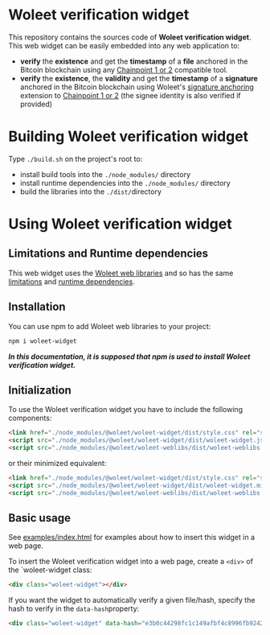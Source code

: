 # Woleet verification widget

This repository contains the sources code of **Woleet verification widget**.
This web widget can be easily embedded into any web application to:
- **verify** the **existence** and get the **timestamp** of a **file** anchored in the Bitcoin blockchain using any [Chainpoint 1 or 2](http://www.chainpoint.org) compatible tool.</li>
- **verify** the **existence**, the **validity** and get the **timestamp** of a **signature** anchored in the Bitcoin blockchain using Woleet's <a href="https://medium.com/@woleet/beyond-data-anchoring-bee867d9be3a">signature anchoring</a> extension to [Chainpoint 1 or 2](http://www.chainpoint.org/) (the signee identity is also verified if provided)</li>

# Building Woleet verification widget

Type `./build.sh` on the project's root to:
- install build tools into the `./node_modules/` directory
- install runtime dependencies into the `./node_modules/` directory
- build the libraries into the `./dist/`directory

# Using Woleet verification widget

## Limitations and Runtime dependencies

This web widget uses the [Woleet web libraries](https://github.com/woleet/woleet-weblibs) and so has the same
[limitations](https://github.com/woleet/woleet-weblibs#limitations) and [runtime dependencies](https://github.com/woleet/woleet-weblibs#runtime-dependencies).

## Installation

You can use npm to add Woleet web libraries to your project:

```bash
npm i woleet-widget
```
***In this documentation, it is supposed that npm is used to install Woleet verification widget.***

## Initialization

To use the Woleet verification widget you have to include the following components:

```html
<link href="./node_modules/@woleet/woleet-widget/dist/style.css" rel="stylesheet">
<script src="./node_modules/@woleet/woleet-widget/dist/woleet-widget.js"></script>
<script src="./node_modules/@woleet/woleet-weblibs/dist/woleet-weblibs.js"></script>
```

or their minimized equivalent:

```html
<link href="./node_modules/@woleet/woleet-widget/dist/style.css" rel="stylesheet">
<script src="./node_modules/@woleet/woleet-widget/dist/woleet-widget.min.js"></script>
<script src="./node_modules/@woleet/woleet-weblibs/dist/woleet-weblibs.min.js"></script>
```

## Basic usage

See [examples/index.html](examples/index.html) for examples about how to insert this widget in a web page.

To insert the Woleet verification widget into a web page, create a `<div>` of the `woleet-widget class:

```html
<div class="woleet-widget"></div>
```

If you want the widget to automatically verify a given file/hash, specify the hash to verify in the `data-hash`property:

```html
<div class="woleet-widget" data-hash="e3b0c44298fc1c149afbf4c8996fb92427ae41e4649b934ca495991b7852b855"></div>
```
